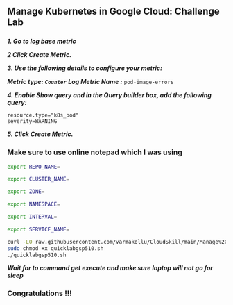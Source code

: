 
## Manage Kubernetes in Google Cloud: Challenge Lab

### 

***1. Go to log base metric***

***2 Click Create Metric.***
 
***3. Use the following details to configure your metric:***

***Metric type: ```Counter```***
***Log Metric Name :*** ```pod-image-errors```

***4. Enable Show query and in the Query builder box, add the following query:***
``` 
resource.type="k8s_pod"
severity=WARNING
```
 
***5. Click Create Metric.***



### Make sure to use online notepad which I was using 

```bash
export REPO_NAME=

export CLUSTER_NAME=

export ZONE=

export NAMESPACE=

export INTERVAL=

export SERVICE_NAME=
```


```bash
curl -LO raw.githubusercontent.com/varmakollu/CloudSkill/main/Manage%20Kubernetes%20in%20Google%20Cloud%20Challenge%20Lab/quicklabgsp510.sh
sudo chmod +x quicklabgsp510.sh
./quicklabgsp510.sh
```


***Wait for to command get execute and make sure laptop will not go for sleep***

### Congratulations !!!
